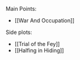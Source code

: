 Main Points:
- [[War And Occupation]]

Side plots:
- [[Trial of the Fey]]
- [[Halfing in Hiding]]


